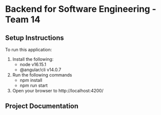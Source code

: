 # Backend for Software Engineering - Team 14
## Setup Instructions
To run this application:
1. Install the following:
    - node v16.15.1
    - @angular/cli v14.0.7
2. Run the following commands
    - npm install
    - npm run start
3. Open your browser to http://localhost:4200/

## Project Documentation
